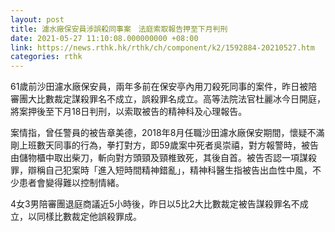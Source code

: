 ```yaml
---
layout: post
title: 濾水廠保安員涉誤殺同事案　法庭索取報告押至下月判刑
date: 2021-05-27 11:10:08.000000000 +08:00
link: https://news.rthk.hk/rthk/ch/component/k2/1592884-20210527.htm
categories: rthk
---
```


61歲前沙田濾水廠保安員，兩年多前在保安亭內用刀殺死同事的案件，昨日被陪審團大比數裁定謀殺罪名不成立，誤殺罪名成立。高等法院法官杜麗冰今日開庭，將案押後至下月18日判刑，以索取被告的精神科及心理報告。

案情指，曾任警員的被告章美德，2018年8月任職沙田濾水廠保安期間，懷疑不滿剛上班數天同事的行為，拳打對方，即59歲案中死者吳崇禧，對方報警時，被告由儲物櫃中取出柴刀，斬向對方頭頸及頸椎致死，其後自首。被告否認一項謀殺罪，辯稱自己犯案時「進入短時間精神錯亂」，精神科醫生指被告出血性中風，不少患者會變得難以控制情緒。

4女3男陪審團退庭商議近5小時後，昨日以5比2大比數裁定被告謀殺罪名不成立，以同樣比數裁定他誤殺罪成。
